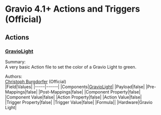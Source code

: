 # Gravio 4.1+ Actions and Triggers (Official)

## Actions

### [GravioLight](/4.1/Official/Actions/SetGravioLightToGreen.acs)
Summary:  
A very basic Action file to set the color of a Gravio Light to green.  

Authors:  
[Christoph Burgdorfer](https://github.com/cburgdorfer) (Official)  
|Field|Values|
|-----|------|
|Components|[GravioLight](https://doc.gravio.com/manuals/gravio4/1/en/topic/gravio-light)|
|Payload|false|
|Pre-Mappings|false|
|Post-Mappings|false|
|Component Property|false|
|Component Value|false|
|Action Property|false|
|Action Value|false|
|Trigger Property|false|
|Trigger Value|false|
|Formula||
|Hardware|Gravio Light|


